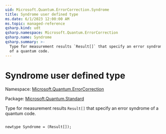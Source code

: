 ```yaml
---
uid: Microsoft.Quantum.ErrorCorrection.Syndrome
title: Syndrome user defined type
ms.date: 6/1/2023 12:00:00 AM
ms.topic: managed-reference
qsharp.kind: udt
qsharp.namespace: Microsoft.Quantum.ErrorCorrection
qsharp.name: Syndrome
qsharp.summary: >-
  Type for measurement results `Result[]` that specify an error syndrome
  of a quantum code.
---
```


# Syndrome user defined type

Namespace: [Microsoft.Quantum.ErrorCorrection](xref:Microsoft.Quantum.ErrorCorrection)

Package: [Microsoft.Quantum.Standard](https://nuget.org/packages/Microsoft.Quantum.Standard)


Type for measurement results `Result[]` that specify an error syndromeof a quantum code.

```qsharp

newtype Syndrome = (Result[]);
```

